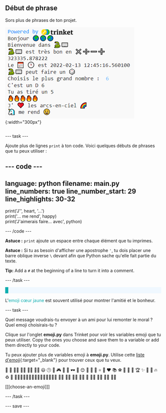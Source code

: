 ## Début de phrase

<div style="display: flex; flex-wrap: wrap">
<div style="flex-basis: 200px; flex-grow: 1; margin-right: 15px;">
Sors plus de phrases de ton projet.
</div>
<div>

![Quelques nouvelles lignes d'impression dans la zone de sortie avec des emoji et des phrases textuelles.](images/sentence_starter.png){:width="300px"} 

</div>
</div>

--- task ---

Ajoute plus de lignes `print` à ton code. Voici quelques débuts de phrases que tu peux utiliser :

--- code ---
---
language: python filename: main.py line_numbers: true line_number_start: 29
line_highlights: 30-32
---

print('J\'', heart, '...')   
print('... me rend', happy)   
print('J\'aimerais faire... avec', python)

--- /code ---

**Astuce :** `print` ajoute un espace entre chaque élément que tu imprimes.

**Astuce :** Si tu as besoin d'afficher une apostrophe `'`, tu dois placer une barre oblique inverse `\` devant afin que Python sache qu'elle fait partie du texte.

**Tip:** Add a `#` at the beginning of a line to turn it into a comment.

--- /task ---

<p style="border-left: solid; border-width:10px; border-color: #0faeb0; background-color: aliceblue; padding: 10px;">

L'<span style="color: #0faeb0">emoji cœur jaune</span> est souvent utilisé pour montrer l'amitié et le bonheur.</p>

--- task ---

Quel message voudrais-tu envoyer à un ami pour lui remonter le moral ? Quel emoji choisirais-tu ?

Clique sur l'onglet **emoji.py** dans Trinket pour voir les variables emoji que tu peux utiliser. Copy the ones you choose and save them to a variable or add them directly to your code.

Tu peux ajouter plus de variables emoji à **emoji.py**. Utilise cette [liste d'emoji](https://unicode.org/emoji/charts/full-emoji-list.html){:target="_blank"} pour trouver ceux que tu veux.

🎊 🙌 🙌🏼 🙌🏽 🙌🏾 🙌🏿 😃 🕒 🎨 🎮 🔬 🎉 🕶️ 🎲 😊 🦄 🚀 💯 ⭐ 💛 ❤️ 📚 ⚽ 🏏 🏀 🥋 🏆 ✨ 🥺 🌈 🔥 ♻️ 🌳 👩‍🦽👩🏼‍🦽👩🏽‍🦽👩🏾‍🦽👩🏿‍🦽🧘 🧘🏼 🧘🏽 🧘🏾 🧘🏿 🙋 🙋🏼 🙋🏽 🙋🏾 🙋🏿

[[[choose-an-emoji]]]

--- /task ---

--- save ---
